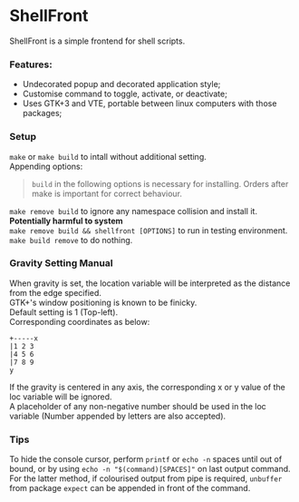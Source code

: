 # ShellFront
ShellFront is a simple frontend for shell scripts.
### Features:
- Undecorated popup and decorated application style;
- Customise command to toggle, activate, or deactivate;
- Uses GTK+3 and VTE, portable between linux computers with those packages;

### Setup
`make` or `make build` to intall without additional setting.  
Appending options:
> `build` in the following options is necessary for installing. Orders after make is important for correct behaviour.

`make remove build` to ignore any namespace collision and install it. **Potentially harmful to system**  
`make remove build && shellfront [OPTIONS]` to run in testing environment.  
`make build remove` to do nothing.
### Gravity Setting Manual
When gravity is set, the location variable will be interpreted as the distance from the edge specified.  
GTK+'s window positioning is known to be finicky.  
Default setting is 1 (Top-left).  
Corresponding coordinates as below:
```
+-----x
|1 2 3
|4 5 6
|7 8 9
y
```
If the gravity is centered in any axis, the corresponding x or y value of the loc variable will be ignored.  
A placeholder of any non-negative number should be used in the loc variable (Number appended by letters are also accepted).
### Tips
To hide the console cursor, perform `printf` or `echo -n` spaces until out of bound, or by using `echo -n "$(command)[SPACES]"` on last output command.  
For the latter method, if colourised output from pipe is required, `unbuffer` from package `expect` can be appended in front of the command.
